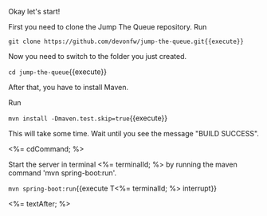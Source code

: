 Okay let's start!

First you need to clone the Jump The Queue repository. Run 

`git clone https://github.com/devonfw/jump-the-queue.git{{execute}}`

Now you need to switch to the folder you just created. 

`cd jump-the-queue`{{execute}}

After that, you have to install Maven.

Run 

`mvn install -Dmaven.test.skip=true`{{execute}}

This will take some time. Wait until you see the message "BUILD SUCCESS".

<%= cdCommand; %>

Start the server in terminal <%= terminalId; %> by running the maven command 'mvn spring-boot:run'.

`mvn spring-boot:run`{{execute T<%= terminalId; %> interrupt}}

<%= textAfter; %>
